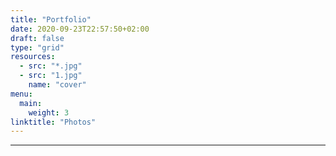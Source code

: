 ```yaml
---
title: "Portfolio"
date: 2020-09-23T22:57:50+02:00
draft: false
type: "grid"
resources:
  - src: "*.jpg"
  - src: "1.jpg"
    name: "cover"
menu:
  main:
    weight: 3
linktitle: "Photos"
---
```

---
